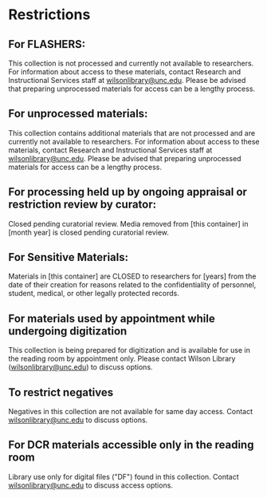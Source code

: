 # Restrictions

## For FLASHERS:
This collection is not processed and currently not available to researchers. For information about access to these materials, contact 
Research and Instructional Services staff at <wilsonlibrary@unc.edu>. Please be advised that preparing unprocessed materials for access 
can be a lengthy process. 

## For unprocessed materials:
This collection contains additional materials that are not processed and are currently not available to researchers. For information about 
access to these materials, contact Research and Instructional Services staff at <wilsonlibrary@unc.edu>. Please be advised that preparing
unprocessed materials for access can be a lengthy process.

## For processing held up by ongoing appraisal or restriction review by curator:
Closed pending curatorial review. Media removed from [this container] in [month year] is closed pending curatorial review.

## For Sensitive Materials:
Materials in [this container] are CLOSED to researchers for [years] from the date of their creation for reasons related to the confidentiality
of personnel, student, medical, or other legally protected records.

## For materials used by appointment while undergoing digitization
This collection is being prepared for digitization and is available for use in the reading room by appointment only. Please contact Wilson
Library (<wilsonlibrary@unc.edu>) to discuss options.

## To restrict negatives
Negatives in this collection are not available for same day access. Contact <wilsonlibrary@unc.edu> to discuss options.

## For DCR materials accessible only in the reading room
Library use only for digital files ("DF") found in this collection. Contact <wilsonlibrary@unc.edu> to discuss access options.
